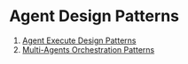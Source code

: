 # Agent Design Patterns

1. [Agent Execute Design Patterns](AGENT_EXECUTION.MD)
2. [Multi-Agents Orchestration Patterns](MULTI_AGENTS_PATTERNS.MD)